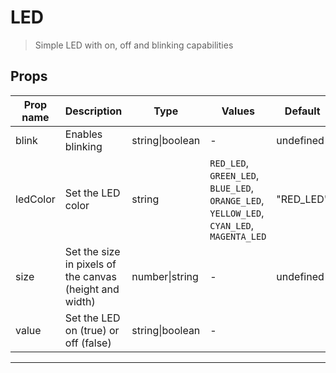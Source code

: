 # LED

> Simple LED with on, off and blinking capabilities

## Props

| Prop name | Description                                             | Type            | Values                                                                                    | Default   |
| --------- | ------------------------------------------------------- | --------------- | ----------------------------------------------------------------------------------------- | --------- |
| blink     | Enables blinking                                        | string\|boolean | -                                                                                         | undefined |
| ledColor  | Set the LED color                                       | string          | `RED_LED`, `GREEN_LED`, `BLUE_LED`, `ORANGE_LED`, `YELLOW_LED`, `CYAN_LED`, `MAGENTA_LED` | "RED_LED" |
| size      | Set the size in pixels of the canvas (height and width) | number\|string  | -                                                                                         | undefined |
| value     | Set the LED on (true) or off (false)                    | string\|boolean | -                                                                                         |           |

---
